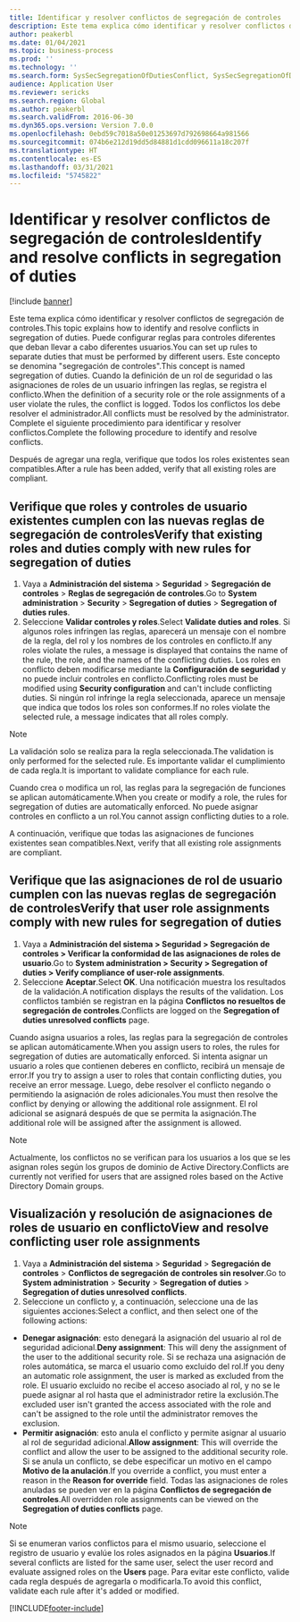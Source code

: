 ```yaml
---
title: Identificar y resolver conflictos de segregación de controles
description: Este tema explica cómo identificar y resolver conflictos de segregación de controles.
author: peakerbl
ms.date: 01/04/2021
ms.topic: business-process
ms.prod: ''
ms.technology: ''
ms.search.form: SysSecSegregationOfDutiesConflict, SysSecSegregationOfDutiesRule
audience: Application User
ms.reviewer: sericks
ms.search.region: Global
ms.author: peakerbl
ms.search.validFrom: 2016-06-30
ms.dyn365.ops.version: Version 7.0.0
ms.openlocfilehash: 0ebd59c7018a50e01253697d792698664a981566
ms.sourcegitcommit: 074b6e212d19dd5d84881d1cdd096611a18c207f
ms.translationtype: HT
ms.contentlocale: es-ES
ms.lasthandoff: 03/31/2021
ms.locfileid: "5745822"
---
```

# <a name="identify-and-resolve-conflicts-in-segregation-of-duties"></a><span data-ttu-id="ad344-103">Identificar y resolver conflictos de segregación de controles</span><span class="sxs-lookup"><span data-stu-id="ad344-103">Identify and resolve conflicts in segregation of duties</span></span>

[!include [banner](../../includes/banner.md)]

<span data-ttu-id="ad344-104">Este tema explica cómo identificar y resolver conflictos de segregación de controles.</span><span class="sxs-lookup"><span data-stu-id="ad344-104">This topic explains how to identify and resolve conflicts in segregation of duties.</span></span> <span data-ttu-id="ad344-105">Puede configurar reglas para controles diferentes que deban llevar a cabo diferentes usuarios.</span><span class="sxs-lookup"><span data-stu-id="ad344-105">You can set up rules to separate duties that must be performed by different users.</span></span> <span data-ttu-id="ad344-106">Este concepto se denomina "segregación de controles".</span><span class="sxs-lookup"><span data-stu-id="ad344-106">This concept is named segregation of duties.</span></span> <span data-ttu-id="ad344-107">Cuando la definición de un rol de seguridad o las asignaciones de roles de un usuario infringen las reglas, se registra el conflicto.</span><span class="sxs-lookup"><span data-stu-id="ad344-107">When the definition of a security role or the role assignments of a user violate the rules, the conflict is logged.</span></span> <span data-ttu-id="ad344-108">Todos los conflictos los debe resolver el administrador.</span><span class="sxs-lookup"><span data-stu-id="ad344-108">All conflicts must be resolved by the administrator.</span></span> <span data-ttu-id="ad344-109">Complete el siguiente procedimiento para identificar y resolver conflictos.</span><span class="sxs-lookup"><span data-stu-id="ad344-109">Complete the following procedure to identify and resolve conflicts.</span></span>

<span data-ttu-id="ad344-110">Después de agregar una regla, verifique que todos los roles existentes sean compatibles.</span><span class="sxs-lookup"><span data-stu-id="ad344-110">After a rule has been added, verify that all existing roles are compliant.</span></span> 

## <a name="verify-that-existing-roles-and-duties-comply-with-new-rules-for-segregation-of-duties"></a><span data-ttu-id="ad344-111">Verifique que roles y controles de usuario existentes cumplen con las nuevas reglas de segregación de controles</span><span class="sxs-lookup"><span data-stu-id="ad344-111">Verify that existing roles and duties comply with new rules for segregation of duties</span></span>
1. <span data-ttu-id="ad344-112">Vaya a **Administración del sistema** > **Seguridad** > **Segregación de controles** > **Reglas de segregación de controles**.</span><span class="sxs-lookup"><span data-stu-id="ad344-112">Go to **System administration** > **Security** > **Segregation of duties** > **Segregation of duties rules**.</span></span>
3. <span data-ttu-id="ad344-113">Seleccione **Validar controles y roles**.</span><span class="sxs-lookup"><span data-stu-id="ad344-113">Select **Validate duties and roles**.</span></span> <span data-ttu-id="ad344-114">Si algunos roles infringen las reglas, aparecerá un mensaje con el nombre de la regla, del rol y los nombres de los controles en conflicto.</span><span class="sxs-lookup"><span data-stu-id="ad344-114">If any roles violate the rules, a message is displayed that contains the name of the rule, the role, and the names of the conflicting duties.</span></span> <span data-ttu-id="ad344-115">Los roles en conflicto deben modificarse mediante la **Configuración de seguridad** y no puede incluir controles en conflicto.</span><span class="sxs-lookup"><span data-stu-id="ad344-115">Conflicting roles must be modified using **Security configuration** and can't include conflicting duties.</span></span> <span data-ttu-id="ad344-116">Si ningún rol infringe la regla seleccionada, aparece un mensaje que indica que todos los roles son conformes.</span><span class="sxs-lookup"><span data-stu-id="ad344-116">If no roles violate the selected rule, a message indicates that all roles comply.</span></span>   

> [!NOTE]
> <span data-ttu-id="ad344-117">La validación solo se realiza para la regla seleccionada.</span><span class="sxs-lookup"><span data-stu-id="ad344-117">The validation is only performed for the selected rule.</span></span> <span data-ttu-id="ad344-118">Es importante validar el cumplimiento de cada regla.</span><span class="sxs-lookup"><span data-stu-id="ad344-118">It is important to validate compliance for each rule.</span></span>   

<span data-ttu-id="ad344-119">Cuando crea o modifica un rol, las reglas para la segregación de funciones se aplican automáticamente.</span><span class="sxs-lookup"><span data-stu-id="ad344-119">When you create or modify a role, the rules for segregation of duties are automatically enforced.</span></span> <span data-ttu-id="ad344-120">No puede asignar controles en conflicto a un rol.</span><span class="sxs-lookup"><span data-stu-id="ad344-120">You cannot assign conflicting duties to a role.</span></span>

<span data-ttu-id="ad344-121">A continuación, verifique que todas las asignaciones de funciones existentes sean compatibles.</span><span class="sxs-lookup"><span data-stu-id="ad344-121">Next, verify that all existing role assignments are compliant.</span></span>

## <a name="verify-that-user-role-assignments-comply-with-new-rules-for-segregation-of-duties"></a><span data-ttu-id="ad344-122">Verifique que las asignaciones de rol de usuario cumplen con las nuevas reglas de segregación de controles</span><span class="sxs-lookup"><span data-stu-id="ad344-122">Verify that user role assignments comply with new rules for segregation of duties</span></span>
1. <span data-ttu-id="ad344-123">Vaya a **Administración del sistema > Seguridad > Segregación de controles > Verificar la conformidad de las asignaciones de roles de usuario**.</span><span class="sxs-lookup"><span data-stu-id="ad344-123">Go to **System administration > Security > Segregation of duties > Verify compliance of user-role assignments**.</span></span>
2. <span data-ttu-id="ad344-124">Seleccione **Aceptar**.</span><span class="sxs-lookup"><span data-stu-id="ad344-124">Select **OK**.</span></span> <span data-ttu-id="ad344-125">Una notificación muestra los resultados de la validación.</span><span class="sxs-lookup"><span data-stu-id="ad344-125">A notification displays the results of the validation.</span></span> <span data-ttu-id="ad344-126">Los conflictos también se registran en la página **Conflictos no resueltos de segregación de controles**.</span><span class="sxs-lookup"><span data-stu-id="ad344-126">Conflicts are logged on the **Segregation of duties unresolved conflicts** page.</span></span>   

<span data-ttu-id="ad344-127">Cuando asigna usuarios a roles, las reglas para la segregación de controles se aplican automáticamente.</span><span class="sxs-lookup"><span data-stu-id="ad344-127">When you assign users to roles, the rules for segregation of duties are automatically enforced.</span></span> <span data-ttu-id="ad344-128">Si intenta asignar un usuario a roles que contienen deberes en conflicto, recibirá un mensaje de error.</span><span class="sxs-lookup"><span data-stu-id="ad344-128">If you try to assign a user to roles that contain conflicting duties, you receive an error message.</span></span> <span data-ttu-id="ad344-129">Luego, debe resolver el conflicto negando o permitiendo la asignación de roles adicionales.</span><span class="sxs-lookup"><span data-stu-id="ad344-129">You must then resolve the conflict by denying or allowing the additional role assignment.</span></span> <span data-ttu-id="ad344-130">El rol adicional se asignará después de que se permita la asignación.</span><span class="sxs-lookup"><span data-stu-id="ad344-130">The additional role will be assigned after the assignment is allowed.</span></span> 

> [!NOTE]
> <span data-ttu-id="ad344-131">Actualmente, los conflictos no se verifican para los usuarios a los que se les asignan roles según los grupos de dominio de Active Directory.</span><span class="sxs-lookup"><span data-stu-id="ad344-131">Conflicts are currently not verified for users that are assigned roles based on the Active Directory Domain groups.</span></span>

## <a name="view-and-resolve-conflicting-user-role-assignments"></a><span data-ttu-id="ad344-132">Visualización y resolución de asignaciones de roles de usuario en conflicto</span><span class="sxs-lookup"><span data-stu-id="ad344-132">View and resolve conflicting user role assignments</span></span>
1. <span data-ttu-id="ad344-133">Vaya a **Administración del sistema** > **Seguridad** > **Segregación de controles** > **Conflictos de segregación de controles sin resolver**.</span><span class="sxs-lookup"><span data-stu-id="ad344-133">Go to **System administration** > **Security** > **Segregation of duties** > **Segregation of duties unresolved conflicts**.</span></span> 
2. <span data-ttu-id="ad344-134">Seleccione un conflicto y, a continuación, seleccione una de las siguientes acciones:</span><span class="sxs-lookup"><span data-stu-id="ad344-134">Select a conflict, and then select one of the following actions:</span></span> 

  - <span data-ttu-id="ad344-135">**Denegar asignación**: esto denegará la asignación del usuario al rol de seguridad adicional.</span><span class="sxs-lookup"><span data-stu-id="ad344-135">**Deny assignment**: This will deny the assignment of the user to the additional security role.</span></span> <span data-ttu-id="ad344-136">Si se rechaza una asignación de roles automática, se marca el usuario como excluido del rol.</span><span class="sxs-lookup"><span data-stu-id="ad344-136">If you deny an automatic role assignment, the user is marked as excluded from the role.</span></span> <span data-ttu-id="ad344-137">El usuario excluido no recibe el acceso asociado al rol, y no se le puede asignar al rol hasta que el administrador retire la exclusión.</span><span class="sxs-lookup"><span data-stu-id="ad344-137">The excluded user isn't granted the access associated with the role and can't be assigned to the role until the administrator removes the exclusion.</span></span> 
-  <span data-ttu-id="ad344-138">**Permitir asignación**: esto anula el conflicto y permite asignar al usuario al rol de seguridad adicional.</span><span class="sxs-lookup"><span data-stu-id="ad344-138">**Allow assignment**: This will override the conflict and allow the user to be assigned to the additional security role.</span></span> <span data-ttu-id="ad344-139">Si se anula un conflicto, se debe especificar un motivo en el campo **Motivo de la anulación**.</span><span class="sxs-lookup"><span data-stu-id="ad344-139">If you override a conflict, you must enter a reason in the **Reason for override** field.</span></span> <span data-ttu-id="ad344-140">Todas las asignaciones de roles anuladas se pueden ver en la página **Conflictos de segregación de controles**.</span><span class="sxs-lookup"><span data-stu-id="ad344-140">All overridden role assignments can be viewed on the **Segregation of duties conflicts** page.</span></span>  

> [!NOTE]
> <span data-ttu-id="ad344-141">Si se enumeran varios conflictos para el mismo usuario, seleccione el registro de usuario y evalúe los roles asignados en la página **Usuarios**.</span><span class="sxs-lookup"><span data-stu-id="ad344-141">If several conflicts are listed for the same user, select the user record and evaluate assigned roles on the **Users** page.</span></span> <span data-ttu-id="ad344-142">Para evitar este conflicto, valide cada regla después de agregarla o modificarla.</span><span class="sxs-lookup"><span data-stu-id="ad344-142">To avoid this conflict, validate each rule after it's added or modified.</span></span>


[!INCLUDE[footer-include](../../../../includes/footer-banner.md)]